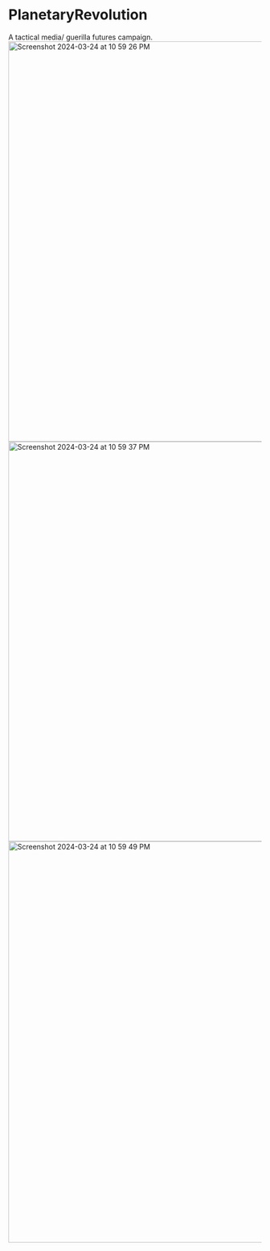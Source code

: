 # PlanetaryRevolution
A tactical media/ guerilla futures campaign.
<img width="796" alt="Screenshot 2024-03-24 at 10 59 26 PM" src="https://github.com/SalemJorden/PlanetaryRevolution/assets/115185670/0265029e-53b5-4d40-868a-93182b1baf58">
<img width="795" alt="Screenshot 2024-03-24 at 10 59 37 PM" src="https://github.com/SalemJorden/PlanetaryRevolution/assets/115185670/fcb49d04-9a12-47ee-a58f-a452b4114bfb">
<img width="798" alt="Screenshot 2024-03-24 at 10 59 49 PM" src="https://github.com/SalemJorden/PlanetaryRevolution/assets/115185670/8757ad2b-2a7a-4046-a67f-10ac05128c80">
